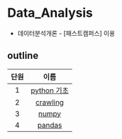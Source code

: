 # Data_Analysis
* 데이터분석개론 - [패스트캠퍼스] 이용

## outline
| 단원 | 이름 | 
|:---:|:---:|
| 1 | [python 기초](https://github.com/MoonEeSun/Data_Analysis/tree/main/01_python)  |
| 2 | [crawling](https://github.com/MoonEeSun/Data_Analysis/tree/main/02_crawling)  |
| 3 | [numpy](https://github.com/MoonEeSun/Data_Analysis/tree/main/03_numpy)  |
| 4 | [pandas](https://github.com/MoonEeSun/Data_Analysis/tree/main/04_Pandas)  |
